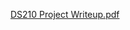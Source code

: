 [DS210 Project Writeup.pdf](https://github.com/user-attachments/files/18089068/DS210.Project.Writeup.pdf)
